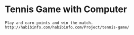 # Tennis Game with Computer
	Play and earn points and win the match.
	http://habibinfo.com/habibinfo.com/Project/tennis-game/ 